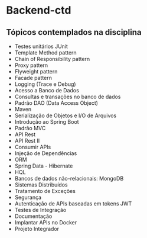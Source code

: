 # Backend-ctd

## Tópicos contemplados na disciplina
- Testes unitários JUnit
- Template Method pattern
- Chain of Responsibility pattern
- Proxy pattern
- Flyweight pattern
- Facade pattern
- Logging (Trace e Debug)
- Acesso a Banco de Dados
- Consultas e transações no banco de dados
- Padrão DAO (Data Access Object)
- Maven
- Serialização de Objetos e I/O de Arquivos
- Introdução ao Spring Boot
- Padrão MVC
- API Rest
- API Rest II
- Consumir APIs
- Injeção de Dependências
- ORM
- Spring Data - Hibernate
- HQL
- Bancos de dados não-relacionais: MongoDB
- Sistemas Distribuídos
- Tratamento de Exceções
- Segurança
- Autenticação de APIs baseadas em tokens JWT
- Testes de Integração
- Documentação
- Implantar APIs no Docker
- Projeto Integrador